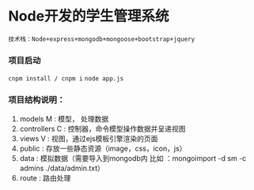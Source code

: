 # Node开发的学生管理系统
`技术栈：Node+express+mongodb+mongoose+bootstrap+jquery`

### 项目启动
`cnpm install / cnpm i`
`node app.js`

### 项目结构说明：
1. models  M : 模型， 处理数据
2. controllers  C  : 控制器，命令模型操作数据并呈递视图
3. views  V  :  视图，通过ejs模板引擎渲染的页面
4. public : 存放一些静态资源（image，css，icon，js）
5. data : 模拟数据（需要导入到mongodb内 比如 ：mongoimport -d sm -c admins ./data/admin.txt）
6. route : 路由处理


